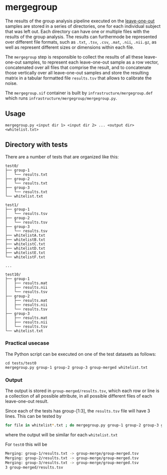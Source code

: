 # mergegroup

The results of the group analysis pipeline executed on the [leave-one-out](https://en.wikipedia.org/wiki/Jackknife_resampling) samples are stored in a series of directories, one for each individual subject that was left out. Each directory can have one or multiple files with the results of the group analysis. The results can furthermode be represented over different file formats, such as `.txt`, `.tsv`, `.csv`, `.mat`, `.nii`, `.nii.gz`, as well as represent different sizes or dimensions within each file.

The `mergegroup` step is responsible to collect the results of all these leave-one-out samples, to represent each leave-one-out sample as a row vector, concatenated over all files that comprise the result, and to concatenate those vertically over all leave-one-out samples and store the resulting matrix in a tabular formatted file `results.tsv` that allows to calibrate the noise.

The `mergegroup.sif` container is built by `infrastructure/mergegroup.def` which runs `infrastructure/mergegroup/mergegroup.py`.

## Usage

```console
mergegroup.py <input dir 1> <input dir 2> ... <output dir> <whitelist.txt>
```

## Directory with tests

There are a number of tests that are organized like this:

```console
test0/
├── group-1
│   └── results.txt
├── group-2
│   └── results.txt
├── group-3
│   └── results.txt
└── whitelist.txt

test1/
├── group-1
│   └── results.tsv
├── group-2
│   └── results.tsv
├── group-3
│   └── results.tsv
├── whitelistA.txt
├── whitelistB.txt
├── whitelistC.txt
├── whitelistD.txt
├── whitelistE.txt
└── whitelistF.txt

...

test10/
├── group-1
│   ├── results.mat
│   ├── results.nii
│   └── results.tsv
├── group-2
│   ├── results.mat
│   ├── results.nii
│   └── results.tsv
├── group-3
│   ├── results.mat
│   ├── results.nii
│   └── results.tsv
└── whitelist.txt
```

### Practical usecase

The Python script can be executed on one of the test datasets as follows:

```console
cd tests/test0
mergegroup.py group-1 group-2 group-3 group-merged whitelist.txt
```

### Output

The output is stored in `group-merged/results.tsv`, which each row or line is a collection of all possible attribute, in all possible different files of each leave-one-out result.

Since each of the tests has group-[1:3], the `results.tsv` file will have 3 lines. This can be tested by

```bash
for file in whitelist*.txt ; do mergegroup.py group-1 group-2 group-3 group-merged $file ; wc -l group-merged/results.tsv ; done
```

where the output will be similar for each `whitelist.txt`

For `test0` this will be

```bash
Merging: group-1/results.txt -> group-merge/group-merged.tsv
Merging: group-2/results.txt -> group-merge/group-merged.tsv
Merging: group-3/results.txt -> group-merge/group-merged.tsv
3 group-merged/results.tsv
```
